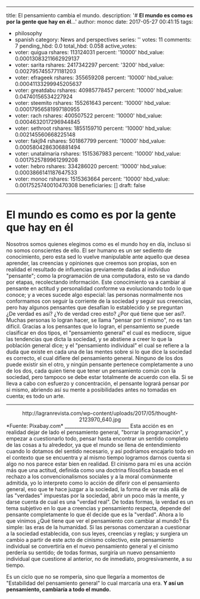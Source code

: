 
---
title: El pensamiento cambia el mundo.
description: '# **El mundo es como es por la gente que hay en él**...'
author: monoc
date: 2017-05-27 00:41:15
tags:
- philosophy
- spanish
category: News and perspectives
series: ''
votes: 11
comments: 7
pending_hbd: 0.0
total_hbd: 0.058
active_votes:
- voter: quigua
  rshares: 113124031
  percent: '10000'
  hbd_value: 0.00013083211662929137
- voter: sarita
  rshares: 2417342297
  percent: '3200'
  hbd_value: 0.0027957455771181203
- voter: efrageek
  rshares: 355659208
  percent: '10000'
  hbd_value: 0.00041133299945205637
- voter: greatdabu
  rshares: 40985778457
  percent: '10000'
  hbd_value: 0.04740156534227924
- voter: steemito
  rshares: 155261643
  percent: '10000'
  hbd_value: 0.00017956581997180955
- voter: rach
  rshares: 400507522
  percent: '10000'
  hbd_value: 0.0004632017296944845
- voter: sethroot
  rshares: 1855159710
  percent: '10000'
  hbd_value: 0.002145560668225148
- voter: fakj94
  rshares: 501867799
  percent: '10000'
  hbd_value: 0.0005804286306881494
- voter: unatalmaria
  rshares: 1515367983
  percent: '10000'
  hbd_value: 0.0017525789961299208
- voter: hebro
  rshares: 334286020
  percent: '10000'
  hbd_value: 0.0003866141187647533
- voter: monoc
  rshares: 1515363664
  percent: '10000'
  hbd_value: 0.0017525740010470308
beneficiaries: []
draft: false
---

# **El mundo es como es por la gente que hay en él**
Nosotros somos quienes elegimos como es el mundo hoy en día, incluso si no somos conscientes de ello. El ser humano es un ser sediento de conocimiento, pero esta sed lo vuelve manipulable ante aquello que desea aprender, las creencias y opiniones que creemos son propias, son en realidad el resultado de influencias previamente dadas al individuo "pensante"; como la programación de una computadora, esto se va dando por etapas, recolectando información. Este conocimiento va a cambiar al pensante en actitud y personalidad conforme va evolucionando todo lo que conoce; y a veces sucede algo especial: las personas normalmente nos conformamos con seguir la corriente de la sociedad y seguir sus creencias, pero hay algunos pensantes que desafían lo establecido y se preguntan ¿De verdad es así? ¿Yo de verdad creo esto? ¿Por qué tiene que ser así?. Muchas personas lo logran hacer, se llama "pensar por ti mismo", no es tan difícil.
Gracias a los pensantes que lo logran, el pensamiento se puede clasificar en dos tipos, el "pensamiento general" el cual es mediocre, sigue las tendencias que dicta la sociedad, y se abstiene a creer lo que la población general dice; y el "pensamiento individual" el cual se refiere a la duda que existe en cada una de las mentes sobre si lo que dice la sociedad es correcto, el cual difiere del pensamiento general. Ninguno de los dos puede existir sin el otro, y ningún pensante pertenece completamente a uno de los dos, cada quien tiene que tener un pensamiento común con la sociedad, pero tampoco se debe estar totalmente de acuerdo con ella. 
Si se lleva a cabo con esfuerzo y concentración, el pensante logrará pensar por si mismo, abriendo así su mente a posibilidades antes no tomadas en cuenta; es todo un arte.
________________________
<center> http://lagranrevista.com/wp-content/uploads/2017/05/thought-2123970_640.jpg </center>
*Fuente: Pixabay.com*
___________________________
Esta acción es en realidad dejar de lado el pensamiento general, "borrar la programación", y empezar a cuestionarlo todo, pensar hasta encontrar un sentido completo de las cosas a tu alrededor, ya que el mundo se llena de entendimiento cuando lo dotamos del sentido necesario, y así podríamos encajarlo todo en el contexto que se encuentra y al mismo tiempo logramos darnos cuenta si algo no nos parece estar bien en realidad.
El cinismo para mí es una acción más que una actitud, definida como una doctrina filosófica basada en el rechazo a los convencionalismos sociales y a la moral comúnmente admitida, yo lo interpreto como lo acción de diferir con el pensamiento general, eso que te hace juzgar a la sociedad, la forma de ver más allá de las "verdades" impuestas por la sociedad, abrir un poco más la mente, y darse cuenta de cual es una "verdad real". De todas formas, la verdad es un tema subjetivo en lo que a creencias y pensamiento respecta, depende del pensante completamente lo que él decide que es la "verdad".
Ahora a lo que vinimos ¿Qué tiene que ver el pensamiento con cambiar al mundo? Es simple: las eras de la humanidad. Si las personas comenzaran a cuestionar a la sociedad establecida, con sus leyes, creencias y reglas; y surgiera un cambio a partir de este acto de cinismo colectivo, este pensamiento individual se convertiría en el nuevo pensamiento general y el cinismo perdería su sentido; de todas formas, surgiría un nuevo pensamiento individual que cuestione al anterior, no de inmediato, progresivamente, a su tiempo. 

Es un ciclo que no se rompería, sino que llegaría a momentos de "Estabilidad del pensamiento general" lo cual marcaría una era. **Y así un pensamiento, cambiaría a todo el mundo.** 